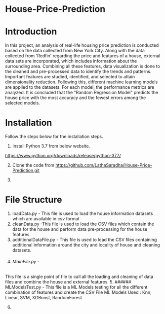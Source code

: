 # House-Price-Prediction


# Introduction 
In this project, an analysis of real-life housing price prediction is conducted based on the data collected from New York City. Along with the data collected from 'Redfin' regarding the price and features of a house, external data sets are incorporated, which includes information about the surrounding area. Combining all these features, data visualization is done to the cleaned and pre-processed data to identify the trends and patterns. Important features are studied, identified, and selected to attain dimensionality reduction. Following this, different machine learning models are applied to the datasets. For each model, the performance metrics are analyzed. It is concluded that the "Random Regression Model" predicts the house price with the most accuracy and the fewest errors among the selected models.


# Installation
Follow the steps below for the installation steps.

1. Install Python 3.7 from below website.

https://www.python.org/downloads/release/python-377/


2. Clone the code from 
https://github.com/LathaSaradha/House-Price-Prediction.git

3. 


# File Structure

1. loadData.py - This file is used to load the house information datasets which are available in csv format
2. cleanData.py -This file is used to load the CSV files which contain the data for the house
 and perform data pre-processing for the house features.
3. additionalDataFile.py - This file is used to load the CSV files containing additional information around the city and locality of house and cleaning datasets.
4. ###### MainFile.py -  
This file is a single point of file to call all the loading and
cleaning of data files and combine the house and external features.
5. ###### MLModelsTest.py - 
This file is a ML Models testing for all the different combination of features and create the CSV File
ML Models Used : Knn, Linear, SVM, XGBoost, RandomForest

6. 